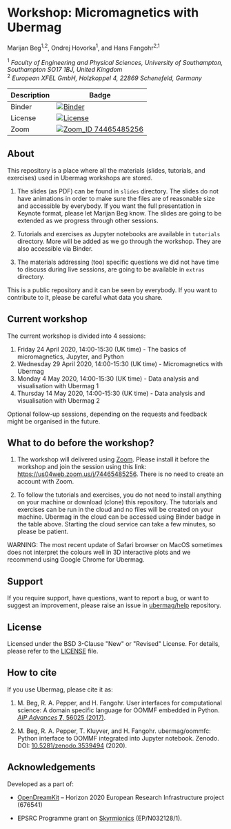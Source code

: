 # Workshop: Micromagnetics with Ubermag
Marijan Beg<sup>1,2</sup>, Ondrej Hovorka<sup>1</sup>, and Hans Fangohr<sup>2,1</sup>

<sup>1</sup> *Faculty of Engineering and Physical Sciences, University of Southampton, Southampton SO17 1BJ, United Kingdom*  
<sup>2</sup> *European XFEL GmbH, Holzkoppel 4, 22869 Schenefeld, Germany*  

| Description | Badge |
| --- | --- |
| Binder | [![Binder](https://mybinder.org/badge_logo.svg)](https://mybinder.org/v2/gh/ubermag/workshop/master?urlpath=lab/tree/tutorials/index.ipynb) |
| License | [![License](https://img.shields.io/badge/License-BSD%203--Clause-blue.svg)](https://opensource.org/licenses/BSD-3-Clause) |
| Zoom | [![Zoom_ID 74465485256](https://img.shields.io/badge/Zoom_ID-74465485256-brightgreen.svg)](https://us04web.zoom.us/j/74465485256) |

## About

This repository is a place where all the materials (slides, tutorials, and
exercises) used in Ubermag workshops are stored.

1. The slides (as PDF) can be found in `slides` directory. The slides do not
   have animations in order to make sure the files are of reasonable size and
   accessible by everybody. If you want the full presentation in Keynote format,
   please let Marijan Beg know. The slides are going to be extended as we
   progress through other sessions.

2. Tutorials and exercises as Jupyter notebooks are available in `tutorials`
   directory. More will be added as we go through the workshop. They are also
   accessible via Binder.

3. The materials addressing (too) specific questions we did not have time to
   discuss during live sessions, are going to be available in `extras`
   directory.

This is a public repository and it can be seen by everybody. If you want to
contribute to it, please be careful what data you share.

## Current workshop

The current workshop is divided into 4 sessions:

1. Friday 24 April 2020, 14:00-15:30 (UK time) - The basics of micromagnetics,
   Jupyter, and Python
2. Wednesday 29 April 2020, 14:00-15:30 (UK time) - Micromagnetics with Ubermag
3. Monday 4 May 2020, 14:00-15:30 (UK time) - Data analysis and visualisation
   with Ubermag 1
4. Thursday 14 May 2020, 14:00-15:30 (UK time) - Data analysis and visualisation
   with Ubermag 2

Optional follow-up sessions, depending on the requests and feedback might be
organised in the future.

## What to do before the workshop?

1. The workshop will delivered using [Zoom](https://zoom.us). Please install it
   before the workshop and join the session using this link:
   https://us04web.zoom.us/j/74465485256. There is no need to create an account
   with Zoom.

2. To follow the tutorials and exercises, you do not need to install anything on
   your machine or download (clone) this repository. The tutorials and exercises
   can be run in the cloud and no files will be created on your machine. Ubermag
   in the cloud can be accessed using Binder badge in the table above. Starting
   the cloud service can take a few minutes, so please be patient.

WARNING: The most recent update of Safari browser on MacOS sometimes does not
interpret the colours well in 3D interactive plots and we recommend using Google
Chrome for Ubermag.

## Support

If you require support, have questions, want to report a bug, or want to suggest
an improvement, please raise an issue in
[ubermag/help](https://github.com/ubermag/help) repository.

## License

Licensed under the BSD 3-Clause "New" or "Revised" License. For details, please
refer to the [LICENSE](LICENSE) file.

## How to cite

If you use Ubermag, please cite it as:

1. M. Beg, R. A. Pepper, and H. Fangohr. User interfaces for computational
   science: A domain specific language for OOMMF embedded in Python. [*AIP
   Advances* **7**, 56025
   (2017)](http://aip.scitation.org/doi/10.1063/1.4977225).

2. M. Beg, R. A. Pepper, T. Kluyver, and H. Fangohr. ubermag/oommfc: Python
   interface to OOMMF integrated into Jupyter notebook. Zenodo. DOI:
   [10.5281/zenodo.3539494](http://doi.org/10.5281/zenodo.3539494) (2020).

## Acknowledgements

Developed as a part of:

- [OpenDreamKit](http://opendreamkit.org/) – Horizon 2020 European Research
  Infrastructure project (676541)

- EPSRC Programme grant on [Skyrmionics](http://www.skyrmions.ac.uk)
  (EP/N032128/1).
